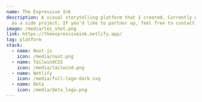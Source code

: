 ```yaml
---
name: The Expressive Ink
description: A visual storytelling platform that I created. Currently working on
  as a side project. If you'd like to partner up, feel free to contact me.
image: /media/tei_shot.png
link: https://theexpressiveink.netlify.app/
tag: platform
stack:
  - name: Nuxt.js
    icon: /media/nuxt.png
  - name: TailwindCSS
    icon: /media/tailwind.png
  - name: Netlify
    icon: /media/full-logo-dark.svg
  - name: Deta
    icon: /media/deta_logo.png
---
```

